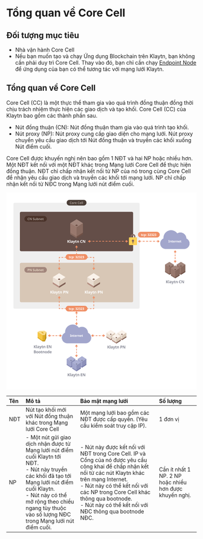 # Tổng quan về Core Cell <a id="core-cell-overview"></a>

## Đối tượng mục tiêu  <a id="intended-audience"></a>

- Nhà vận hành Core Cell
- Nếu bạn muốn tạo và chạy Ứng dụng Blockchain trên Klaytn, bạn không cần phải duy trì Core Cell. Thay vào đó, bạn chỉ cần chạy [Endpoint Node](../endpoint-node/README.md) để ứng dụng của bạn có thể tương tác với mạng lưới Klaytn.


## Tổng quan về Core Cell <a id="core-cell-overview"></a>

Core Cell (CC) là một thực thể tham gia vào quá trình đồng thuận đồng thời chịu trách nhiệm thực hiện các giao dịch và tạo khối. Core Cell (CC) của Klaytn bao gồm các thành phần sau.

-  Nút đồng thuận (CN): Nút đồng thuận tham gia vào quá trình tạo khối.
-  Nút proxy (NP): Nút proxy cung cấp giao diện cho mạng lưới. Nút proxy chuyển yêu cầu giao dịch tới Nút đồng thuận và truyền các khối xuống Nút điểm cuối.

Core Cell được khuyến nghị nên bao gồm 1 NĐT và hai NP hoặc nhiều hơn. Một NĐT kết nối với một NĐT khác trong Mạng lưới Core Cell để thực hiện đồng thuận. NĐT chỉ chấp nhận kết nối từ NP của nó trong cùng Core Cell để nhận yêu cầu giao dịch và truyền các khối tới mạng lưới. NP chỉ chấp nhận kết nối từ NĐC trong Mạng lưới nút điểm cuối.

![Tổng quan về Core Cell](images/cn_set.png)

| Tên | Mô tả                                                                                                                                                                                                                                                                     | Bảo mật mạng lưới                                                                                                                                                                                                                                                                                                  | Số lượng                                                |
|:--- |:------------------------------------------------------------------------------------------------------------------------------------------------------------------------------------------------------------------------------------------------------------------------- |:------------------------------------------------------------------------------------------------------------------------------------------------------------------------------------------------------------------------------------------------------------------------------------------------------------------ |:------------------------------------------------------- |
| NĐT | Nút tạo khối mới với Nút đồng thuận khác trong Mạng lưới Core Cell                                                                                                                                                                                                        | Một mạng lưới bao gồm các NĐT được cấp quyền. (Yêu cầu kiểm soát truy cập IP).                                                                                                                                                                                                                                     | 1 đơn vị                                                |
| NP  | - Một nút gửi giao dịch nhận được từ Mạng lưới nút điểm cuối Klaytn tới NĐT. <br>- Nút này truyền các khối đã tạo tới Mạng lưới nút điểm cuối Klaytn. <br>- Nút này có thể mở rộng theo chiều ngang tùy thuộc vào số lượng NĐC trong Mạng lưới nút điểm cuối. | - Nút này được kết nối với NĐT trong Core Cell. IP và Cổng của nó được yêu cầu công khai để chấp nhận kết nối từ các nút Klaytn khác trên mạng Internet. <br>- Nút này có thể kết nối với các NP trong Core Cell khác thông qua bootnode. <br>- Nút này có thể kết nối với NĐC thông qua bootnode NĐC. | Cần ít nhất 1 NP. 2 NP hoặc nhiều hơn được khuyến nghị. |



